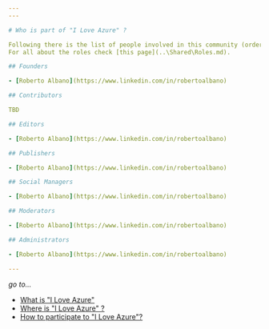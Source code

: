 ```yaml
---
---

# Who is part of "I Love Azure" ?

Following there is the list of people involved in this community (ordered alphabetically by surname).
For all about the roles check [this page](..\Shared\Roles.md).

## Founders

- [Roberto Albano](https://www.linkedin.com/in/robertoalbano)

## Contributors

TBD

## Editors

- [Roberto Albano](https://www.linkedin.com/in/robertoalbano)

## Publishers

- [Roberto Albano](https://www.linkedin.com/in/robertoalbano)

## Social Managers

- [Roberto Albano](https://www.linkedin.com/in/robertoalbano)

## Moderators

- [Roberto Albano](https://www.linkedin.com/in/robertoalbano)

## Administrators

- [Roberto Albano](https://www.linkedin.com/in/robertoalbano)

---
```

*go to...*

- [What is "I Love Azure"](..\WhatIs\WhatIs.md)
- [Where is "I Love Azure" ?](..\WhereIs\WhereIs.md)
- [How to participate to "I Love Azure"?](..\HowToPart\HowToPart.md)
